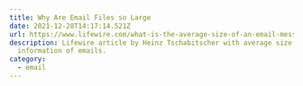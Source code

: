 ```yaml
---
title: Why Are Email Files so Large
date: 2021-12-28T14:17:14.521Z
url: https://www.lifewire.com/what-is-the-average-size-of-an-email-message-1171208
description: Lifewire article by Heinz Tschabitscher with average size
  information of emails.
category:
  - email
---
```

